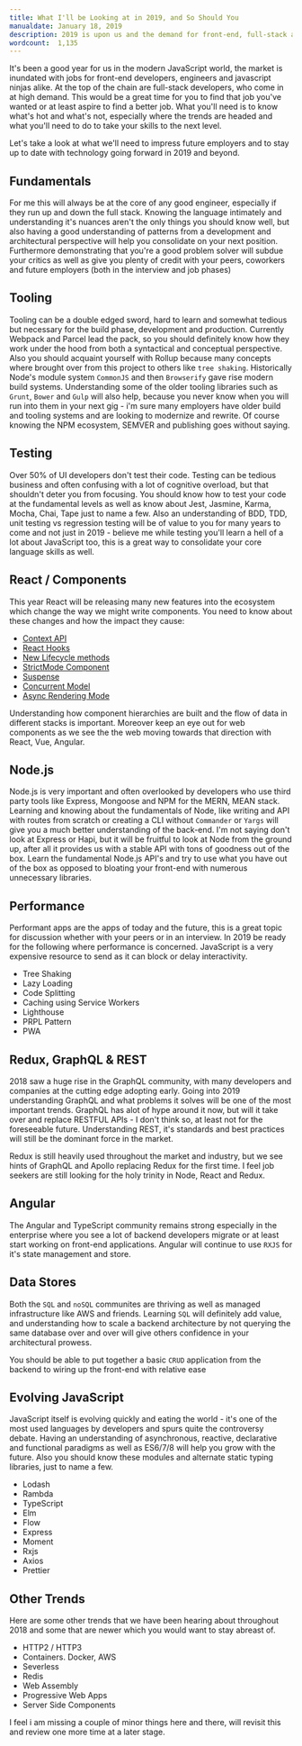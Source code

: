 ```yaml
---
title: What I'll be Looking at in 2019, and So Should You
manualdate: January 18, 2019
description: 2019 is upon us and the demand for front-end, full-stack and JavaScript developers is huge. Let's take a quick looks at the trends you should be taking very seriously in 2019. Start learning by writing a little code as you get to know them
wordcount:  1,135
---
```


It's been a good year for us in the modern JavaScript world, the market is inundated with jobs for front-end developers, engineers and javascript ninjas alike. At the top of the chain are full-stack developers, who come in at high demand. This would be a great time for you to find that job you've wanted or at least aspire to find a better job. What you'll need is to know what's hot and what's not, especially where the trends are headed and what you'll need to do to take your skills to the next level.

Let's take a look at what we'll need to impress future employers and to stay up to date with technology going forward in 2019 and beyond.

## Fundamentals
For me this will always be at the core of any good engineer, especially if they run up and down the full stack. Knowing the language intimately and understanding it's nuances aren't the only things you should know well, but also having a good understanding of patterns from a development and architectural perspective will help you consolidate on your next position. Furthermore demonstrating that you're a good problem solver will subdue your critics as well as give you plenty of 
credit with your peers, coworkers and future employers (both in the interview and job phases)

## Tooling
Tooling can be a double edged sword, hard to learn and somewhat tedious but necessary for the build phase, development and production. Currently Webpack and Parcel lead the pack, so you should definitely know how they work under the hood from both a syntactical and conceptual perspective. Also you should acquaint yourself with Rollup because many concepts where brought over from this project to others like `tree shaking`. Historically Node's module system `CommonJS` and then `Browserify` gave rise modern build systems.
Understanding some of the older tooling libraries such as `Grunt`, `Bower` and `Gulp` will also help, because you never know when you will run into them in your next gig - i'm sure many employers have older build and tooling systems and are looking to modernize and rewrite. Of course knowing the NPM ecosystem, SEMVER and publishing goes without saying.

## Testing
Over 50% of UI developers don't test their code. Testing can be tedious business and often confusing with a lot of cognitive overload, but that shouldn't deter you from focusing. You should know how to test your code at the fundamental levels as well as know about Jest, Jasmine, Karma, Mocha, Chai, Tape just to name a few.
Also an understanding of BDD, TDD, unit testing vs regression testing will be of value to you for many years to come and not just in 2019 - believe me while testing you'll learn a hell of a lot about JavaScript too, this is a great way to consolidate your core language skills as well.

## React / Components
This year React will be releasing many new features into the ecosystem which change the way we might write components. You need to know about these changes and how the impact they cause:

* [Context API](https://reactjs.org/docs/context.html#when-to-use-context)
* [React Hooks]()
* [New Lifecycle methods]()
* [StrictMode Component]()
* [Suspense]()
* [Concurrent Model]()
* [Async Rendering Mode]()

Understanding how component hierarchies are built and the flow of data in different stacks is important. Moreover keep an eye out for web components as we see the the web moving towards that direction with React, Vue, Angular.

## Node.js
Node.js is very important and often overlooked by developers who use third party tools like Express, Mongoose and NPM for the MERN, MEAN stack. Learning and knowing about the fundamentals of Node, like writing and API with routes from scratch or creating a CLI without `Commander` or `Yargs` will give you a much better understanding of the back-end. I'm not saying don't look at Express or Hapi, but it will be fruitful to look at Node from the ground up, after all it provides us with a stable API with tons of goodness out of the box.
Learn the fundamental Node.js API's and try to use what you have out of the box as opposed to bloating your front-end with numerous unnecessary libraries.

## Performance
Performant apps are the apps of today and the future, this is a great topic for discussion whether with your peers or in an interview. In 2019 be ready for the following where performance is concerned.
JavaScript is a very expensive resource to send as it can block or delay interactivity.

* Tree Shaking
* Lazy Loading
* Code Splitting
* Caching using Service Workers
* Lighthouse
* PRPL Pattern
* PWA

## Redux, GraphQL & REST
2018 saw a huge rise in the GraphQL community, with many developers and companies at the cutting edge adopting early. Going into 2019 understanding GraphQL and what problems it solves will be one of the most important trends. GraphQL has alot of hype around it now, but will it take over and replace RESTFUL APIs - I don't think so, at least not for the foreseeable future. Understanding REST, it's standards and best practices will still be the dominant force in the market.

Redux is still heavily used throughout the market and industry, but we see hints of GraphQL and Apollo replacing Redux for the first time. I feel job seekers are still looking for the holy trinity in Node, React and Redux.

## Angular
The Angular and TypeScript community remains strong especially in the enterprise where you see a lot of backend developers migrate or at least start working on front-end applications. Angular will continue to use `RXJS` for it's state management and store.

## Data Stores
Both the `SQL` and `noSQL` communites are thriving as well as managed infrastructure like AWS and friends. Learning `SQL` will definitely add value, and understanding how to scale a backend architecture by not querying the
same database over and over will give others confidence in your architectural prowess.

You should be able to put together a basic `CRUD` application from the backend to wiring up the front-end with relative ease

## Evolving JavaScript
JavaScript itself is evolving quickly and eating the world - it's one of the most used languages by developers and spurs quite the controversy debate. Having an understanding of asynchronous, reactive, declarative and functional paradigms as well as ES6/7/8 will help you grow with the future.
Also you should know these modules and alternate static typing libraries, just to name a few.

* Lodash
* Rambda
* TypeScript
* Elm
* Flow
* Express
* Moment
* Rxjs
* Axios
* Prettier
 
## Other Trends  
Here are some other trends that we have been hearing about throughout 2018 and some that are newer which you would want to stay abreast of.

* HTTP2 / HTTP3
* Containers. Docker, AWS
* Severless
* Redis
* Web Assembly
* Progressive Web Apps
* Server Side Components

I feel i am missing a couple of minor things here and there, will revisit this and review one more time at a later stage.
